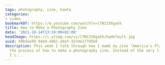 ```yaml
---
tags: photography, zine, howto
categories:
- video
bookmarkOf: https://m.youtube.com/watch?v=lfN133XgaSk
title: How to Make a Photography Zine
date: '2021-10-14T13:19:00+02:00'
headImage: https://i.ytimg.com/vi/lfN133XgaSk/hqdefault.jpg
uuid: 50bdae99-94e9-4d61-a9af-3274e177d5b8
description: This week I talk through how I made my zine "America's Playground" and
  the process of how to make a photography zine. Instead of the very literal process
  I i...
---
```


